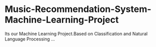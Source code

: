 # Music-Recommendation-System-Machine-Learning-Project
Its our Machine Learning Project.Based on Classification and Natural Language Processing ...
